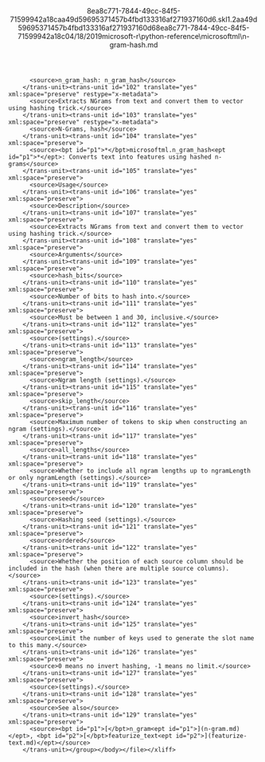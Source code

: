<?xml version="1.0"?><xliff version="1.2" xmlns="urn:oasis:names:tc:xliff:document:1.2" xmlns:xsi="http://www.w3.org/2001/XMLSchema-instance" xsi:schemaLocation="urn:oasis:names:tc:xliff:document:1.2 xliff-core-1.2-transitional.xsd"><file datatype="xml" original="n-gram-hash.md" source-language="en-US" target-language="en-US"><header><tool tool-id="mdxliff" tool-name="mdxliff" tool-version="1.0-d1654b2" tool-company="Microsoft" /><xliffext:skl_file_name xmlns:xliffext="urn:microsoft:content:schema:xliffextensions">8ea8c771-7844-49cc-84f5-71599942a18caa49d59695371457b4fbd133316af271937160d6.skl</xliffext:skl_file_name><xliffext:version xmlns:xliffext="urn:microsoft:content:schema:xliffextensions">1.2</xliffext:version><xliffext:ms.openlocfilehash xmlns:xliffext="urn:microsoft:content:schema:xliffextensions">aa49d59695371457b4fbd133316af271937160d6</xliffext:ms.openlocfilehash><xliffext:ms.sourcegitcommit xmlns:xliffext="urn:microsoft:content:schema:xliffextensions">8ea8c771-7844-49cc-84f5-71599942a18c</xliffext:ms.sourcegitcommit><xliffext:ms.lasthandoff xmlns:xliffext="urn:microsoft:content:schema:xliffextensions">04/18/2019</xliffext:ms.lasthandoff><xliffext:ms.openlocfilepath xmlns:xliffext="urn:microsoft:content:schema:xliffextensions">microsoft-r\python-reference\microsoftml\n-gram-hash.md</xliffext:ms.openlocfilepath></header><body><group id="content" extype="content"><trans-unit id="101" translate="yes" xml:space="preserve" restype="x-metadata">
          <source>n_gram_hash: n_gram_hash</source>
        </trans-unit><trans-unit id="102" translate="yes" xml:space="preserve" restype="x-metadata">
          <source>Extracts NGrams from text and convert them to vector using hashing trick.</source>
        </trans-unit><trans-unit id="103" translate="yes" xml:space="preserve" restype="x-metadata">
          <source>N-Grams, hash</source>
        </trans-unit><trans-unit id="104" translate="yes" xml:space="preserve">
          <source><bpt id="p1">*</bpt>microsoftml.n_gram_hash<ept id="p1">*</ept>: Converts text into features using hashed n-grams</source>
        </trans-unit><trans-unit id="105" translate="yes" xml:space="preserve">
          <source>Usage</source>
        </trans-unit><trans-unit id="106" translate="yes" xml:space="preserve">
          <source>Description</source>
        </trans-unit><trans-unit id="107" translate="yes" xml:space="preserve">
          <source>Extracts NGrams from text and convert them to vector using hashing trick.</source>
        </trans-unit><trans-unit id="108" translate="yes" xml:space="preserve">
          <source>Arguments</source>
        </trans-unit><trans-unit id="109" translate="yes" xml:space="preserve">
          <source>hash_bits</source>
        </trans-unit><trans-unit id="110" translate="yes" xml:space="preserve">
          <source>Number of bits to hash into.</source>
        </trans-unit><trans-unit id="111" translate="yes" xml:space="preserve">
          <source>Must be between 1 and 30, inclusive.</source>
        </trans-unit><trans-unit id="112" translate="yes" xml:space="preserve">
          <source>(settings).</source>
        </trans-unit><trans-unit id="113" translate="yes" xml:space="preserve">
          <source>ngram_length</source>
        </trans-unit><trans-unit id="114" translate="yes" xml:space="preserve">
          <source>Ngram length (settings).</source>
        </trans-unit><trans-unit id="115" translate="yes" xml:space="preserve">
          <source>skip_length</source>
        </trans-unit><trans-unit id="116" translate="yes" xml:space="preserve">
          <source>Maximum number of tokens to skip when constructing an ngram (settings).</source>
        </trans-unit><trans-unit id="117" translate="yes" xml:space="preserve">
          <source>all_lengths</source>
        </trans-unit><trans-unit id="118" translate="yes" xml:space="preserve">
          <source>Whether to include all ngram lengths up to ngramLength or only ngramLength (settings).</source>
        </trans-unit><trans-unit id="119" translate="yes" xml:space="preserve">
          <source>seed</source>
        </trans-unit><trans-unit id="120" translate="yes" xml:space="preserve">
          <source>Hashing seed (settings).</source>
        </trans-unit><trans-unit id="121" translate="yes" xml:space="preserve">
          <source>ordered</source>
        </trans-unit><trans-unit id="122" translate="yes" xml:space="preserve">
          <source>Whether the position of each source column should be included in the hash (when there are multiple source columns).</source>
        </trans-unit><trans-unit id="123" translate="yes" xml:space="preserve">
          <source>(settings).</source>
        </trans-unit><trans-unit id="124" translate="yes" xml:space="preserve">
          <source>invert_hash</source>
        </trans-unit><trans-unit id="125" translate="yes" xml:space="preserve">
          <source>Limit the number of keys used to generate the slot name to this many.</source>
        </trans-unit><trans-unit id="126" translate="yes" xml:space="preserve">
          <source>0 means no invert hashing, -1 means no limit.</source>
        </trans-unit><trans-unit id="127" translate="yes" xml:space="preserve">
          <source>(settings).</source>
        </trans-unit><trans-unit id="128" translate="yes" xml:space="preserve">
          <source>See also</source>
        </trans-unit><trans-unit id="129" translate="yes" xml:space="preserve">
          <source><bpt id="p1">[</bpt>n_gram<ept id="p1">](n-gram.md)</ept>, <bpt id="p2">[</bpt>featurize_text<ept id="p2">](featurize-text.md)</ept></source>
        </trans-unit></group></body></file></xliff>